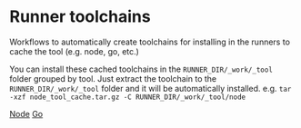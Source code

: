 # Runner toolchains

Workflows to automatically create toolchains for installing in the runners to cache the tool (e.g. node, go, etc.)

You can install these cached toolchains in the `RUNNER_DIR/_work/_tool` folder grouped by tool. Just extract the toolchain to the `RUNNER_DIR/_work/_tool` folder and it will be automatically installed. e.g. `tar -xzf node_tool_cache.tar.gz -C RUNNER_DIR/_work/_tool/node`

[Node](.github/workflows/update-node.yaml)
[Go](.github/workflows/update-go.yaml)
